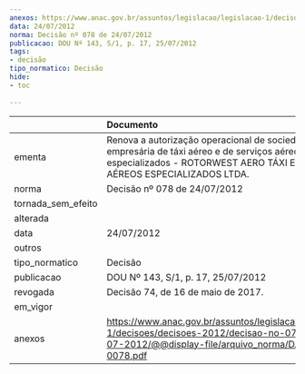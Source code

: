 ```yaml
---
anexos: https://www.anac.gov.br/assuntos/legislacao/legislacao-1/decisoes/decisoes-2012/decisao-no-078-de-24-07-2012/@@display-file/arquivo_norma/DA2012-0078.pdf
data: 24/07/2012
norma: Decisão nº 078 de 24/07/2012
publicacao: DOU Nº 143, S/1, p. 17, 25/07/2012
tags:
- decisão
tipo_normatico: Decisão
hide: 
- toc 
 
---
```


|                    | Documento                                                                                                                                                                        |
|:-------------------|:---------------------------------------------------------------------------------------------------------------------------------------------------------------------------------|
| ementa             | Renova a autorização operacional de sociedade empresária de táxi aéreo e de serviços aéreos públicos especializados - ROTORWEST AERO TÁXI E SERVIÇOS AÉREOS ESPECIALIZADOS LTDA. |
| norma              | Decisão nº 078 de 24/07/2012                                                                                                                                                     |
| tornada_sem_efeito |                                                                                                                                                                                  |
| alterada           |                                                                                                                                                                                  |
| data               | 24/07/2012                                                                                                                                                                       |
| outros             |                                                                                                                                                                                  |
| tipo_normatico     | Decisão                                                                                                                                                                          |
| publicacao         | DOU Nº 143, S/1, p. 17, 25/07/2012                                                                                                                                               |
| revogada           | Decisão 74, de 16 de maio de 2017.                                                                                                                                               |
| em_vigor           |                                                                                                                                                                                  |
| anexos             | https://www.anac.gov.br/assuntos/legislacao/legislacao-1/decisoes/decisoes-2012/decisao-no-078-de-24-07-2012/@@display-file/arquivo_norma/DA2012-0078.pdf                        |